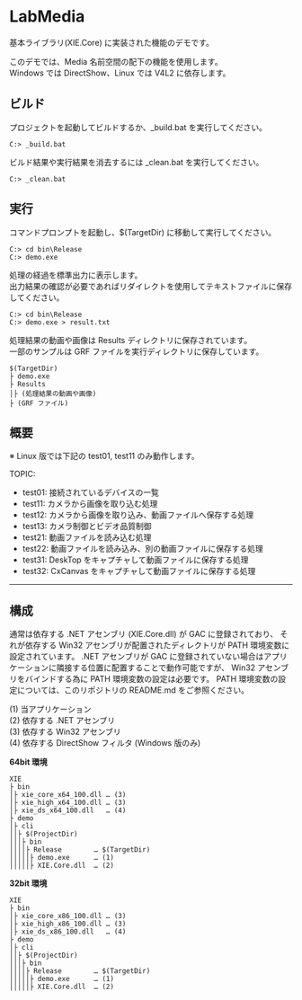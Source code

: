 LabMedia
===

基本ライブラリ(XIE.Core) に実装された機能のデモです。  

このデモでは、Media 名前空間の配下の機能を使用します。  
Windows では DirectShow、Linux では V4L2 に依存します。  

## ビルド

プロジェクトを起動してビルドするか、\_build.bat を実行してください。  

	C:> _build.bat

ビルド結果や実行結果を消去するには \_clean.bat を実行してください。  

	C:> _clean.bat


## 実行

コマンドプロンプトを起動し、$(TargetDir) に移動して実行してください。  

	C:> cd bin\Release  
	C:> demo.exe  


処理の経過を標準出力に表示します。  
出力結果の確認が必要であればリダイレクトを使用してテキストファイルに保存してください。  

	C:> cd bin\Release  
	C:> demo.exe > result.txt  

処理結果の動画や画像は Results ディレクトリに保存されています。  
一部のサンプルは GRF ファイルを実行ディレクトリに保存しています。  

	$(TargetDir)
	├ demo.exe
	├ Results
	│├ (処理結果の動画や画像)
	├ (GRF ファイル)


## 概要

※ Linux 版では下記の test01, test11 のみ動作します。

TOPIC:  

- test01: 接続されているデバイスの一覧
- test11: カメラから画像を取り込む処理
- test12: カメラから画像を取り込み、動画ファイルへ保存する処理
- test13: カメラ制御とビデオ品質制御
- test21: 動画ファイルを読み込む処理
- test22: 動画ファイルを読み込み、別の動画ファイルに保存する処理
- test31: DeskTop をキャプチャして動画ファイルに保存する処理
- test32: CxCanvas をキャプチャして動画ファイルに保存する処理

----

## 構成

通常は依存する .NET アセンブリ (XIE.Core.dll) が GAC に登録されており、
それが依存する Win32 アセンブリが配置されたディレクトリが PATH 環境変数に設定されています。
.NET アセンブリが GAC に登録されていない場合はアプリケーションに隣接する位置に配置することで動作可能ですが、
Win32 アセンブリをバインドする為に PATH 環境変数の設定は必要です。
PATH 環境変数の設定については、このリポジトリの README.md をご参照ください。  

(1) 当アプリケーション  
(2) 依存する .NET アセンブリ  
(3) 依存する Win32 アセンブリ  
(4) 依存する DirectShow フィルタ (Windows 版のみ)  

**64bit 環境**  

	XIE  
	├ bin  
	│├ xie_core_x64_100.dll … (3)  
	│├ xie_high_x64_100.dll … (3)  
	│├ xie_ds_x64_100.dll   … (4)  
	├ demo  
	│├ cli  
	││├ $(ProjectDir)  
	│││├ bin  
	││││├ Release        … $(TargetDir)
	│││││├ demo.exe      … (1)  
	│││││├ XIE.Core.dll  … (2)  

**32bit 環境**  

	XIE  
	├ bin  
	│├ xie_core_x86_100.dll … (3)  
	│├ xie_high_x86_100.dll … (3)  
	│├ xie_ds_x86_100.dll   … (4)  
	├ demo  
	│├ cli  
	││├ $(ProjectDir)  
	│││├ bin  
	││││├ Release        … $(TargetDir)
	│││││├ demo.exe      … (1)  
	│││││├ XIE.Core.dll  … (2)  
